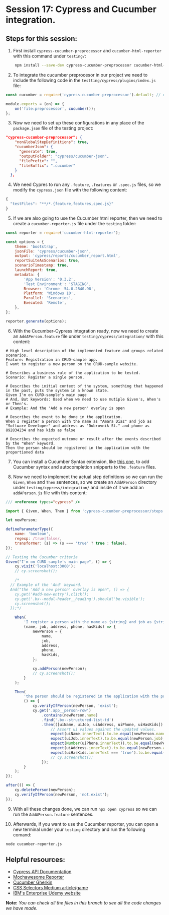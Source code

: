 # Session 17: Cypress and Cucumber integration.

## Steps for this session:

1. First install `cypress-cucumber-preprocessor` and `cucumber-html-reporter` with this command under `testing/`:

```bash
	npm install --save-dev cypress-cucumber-preprocessor cucumber-html-reporter
```

2. To integrate the cucumber preprocesor in our project we need to include the following code in the `testting/cypress/plugins/index.js` file:

```js
const cucumber = require('cypress-cucumber-preprocessor').default; // eslint-disable-line

module.exports = (on) => {
	on('file:preprocessor', cucumber());
};
```

3. Now we need to set up these configurations in any place of the `package.json` file of the testing project:

```json
"cypress-cucumber-preprocessor": {
    "nonGlobalStepDefinitions": true,
    "cucumberJson": {
      "generate": true,
      "outputFolder": "cypress/cucumber-json",
      "filePrefix": "",
      "fileSuffix": ".cucumber"
    }
  },
```

4. We need Cypres to run any `.feature`, `.features` or `.spec.js` files, so we modify the `cypress.json` file with the following content:

```js
{
  "testFiles": "**/*.{feature,features,spec.js}"
}
```

5. If we are also going to use the Cucumber html reporter, then we need to create a `cucumber-reporter.js` file under the `testing` folder:

```js
const reporter = require('cucumber-html-reporter');

const options = {
	theme: 'bootstrap',
	jsonFile: 'cypress/cucumber-json',
	output: 'cypress/reports/cucumber_report.html',
	reportSuiteAsScenarios: true,
	scenarioTimestamp: true,
	launchReport: true,
	metadata: {
		'App Version': '0.3.2',
		'Test Environment': 'STAGING',
		Browser: 'Chrome  54.0.2840.98',
		Platform: 'Windows 10',
		Parallel: 'Scenarios',
		Executed: 'Remote',
	},
};

reporter.generate(options);
```

6. With the Cucumber-Cypress integration ready, now we need to create an `AddAPerson.feature` file under `testing/cypress/integration/` with this content:

```
# High level description of the implemented feature and groups related scenarios.
Feature: Registration in CRUD-sample app.
I want to register a new person on the CRUD-sample website.

# Describes a business rule of the application to be tested.
Scenario: Register a single person.

# Describes the initial context of the system, something that happened in the past, puts the system in a known state.
Given I'm on CURD-sample's main page
# And, But keywords: Used when we need to use mutiple Given's, When's or Then's.
# Example: And the 'Add a new person' overlay is open

# Describes the event to be done in the application.
When I register a person with the name as "Amara Diaz" and job as "Software Developer" and address as "Dubrovnik St." and phone as 892834234 and has kids as false

# Describes the expected outcome or result after the events described by the "When" keyword.
Then the person should be registered in the application with the proportioned data
```

7. You can install a Cucumber Syntax extension, like [this one](https://marketplace.visualstudio.com/items?itemName=stevejpurves.cucumber), to add Cucumber syntax and autocompletion snipperts to the `.feature` files.

8. Now we need to implement the actual step definitions so we can run the `Given`, `When` and `Then` sentences, so we create an `AddAPerson` directory under `testing/cypress/integration/` and inside of it we add an `addAPerson.js` file with this content:

```js
/// <reference types="cypress" />

import { Given, When, Then } from 'cypress-cucumber-preprocessor/steps';

let newPerson;

defineParameterType({
	name: 'boolean',
	regexp: /true|false/,
	transformer: (s) => (s === 'true' ? true : false),
});

// Testing the Cucumber criteria
Given("I'm on CURD-sample's main page", () => {
	cy.visit('localhost:3000');
	// cy.screenshot();

	/*
  // Example of the 'And' keyword.
  And("the 'Add a new person' overlay is open", () => {
    cy.get('#add-new-entry').click();
    cy.get('.bx--modal-header__heading').should('be.visible');
    cy.screenshot();
  });*/

	When(
		'I register a person with the name as {string} and job as {string} and address as {string} and phone as {int} and has kids as {boolean}',
		(name, job, address, phone, hasKids) => {
			newPerson = {
				name,
				job,
				address,
				phone,
				hasKids,
			};

			cy.addPerson(newPerson);
			// cy.screenshot();
		}
	);

	Then(
		'the person should be registered in the application with the proportioned data',
		() => {
			cy.verifyIfPerson(newPerson, 'exist');
			cy.get('.app__person-row')
				.contains(newPerson.name)
				.find('.bx--structured-list-td')
				.then(([uiName, uiJob, uiAddress, uiPhone, uiHasKids]) => {
					// Assert ui values against the updated values.
					expect(uiName.innerText).to.be.equal(newPerson.name);
					expect(uiJob.innerText).to.be.equal(newPerson.job);
					expect(Number(uiPhone.innerText)).to.be.equal(newPerson.phone);
					expect(uiAddress.innerText).to.be.equal(newPerson.address);
					expect(uiHasKids.innerText === 'true').to.be.equal(newPerson.hasKids);
					// cy.screenshot();
				});
		}
	);
});

after(() => {
	cy.deletePerson(newPerson);
	cy.verifyIfPerson(newPerson, 'not.exist');
});
```

9. With all these changes done, we can run `npx open cypress` so we can run the `AddAPerson.feature` sentences.

10. Afterwards, if you want to use the Cucumber reporter, you can open a new terminal under your `testing` directory and run the following comand:

```bash
node cucumber-reporter.js
```

## Helpful resources:

- [Cypress API Documentation](https://docs.cypress.io/api/table-of-contents)
- [Mochawesome Reporter](https://github.com/adamgruber/mochawesome)
- [Cucumber Gherkin](https://cucumber.io/docs/gherkin/reference/)
- [CSS Selectors Medium article/game](https://medium.com/design-code-repository/css-selectors-cheatsheet-details-9593bc204e3f)
- [IBM's Enterprise Udemy website](https://ibm-learning.udemy.com/organization/home/)

**Note:** _You can check all the files in this branch to see all the code changes we have made._
